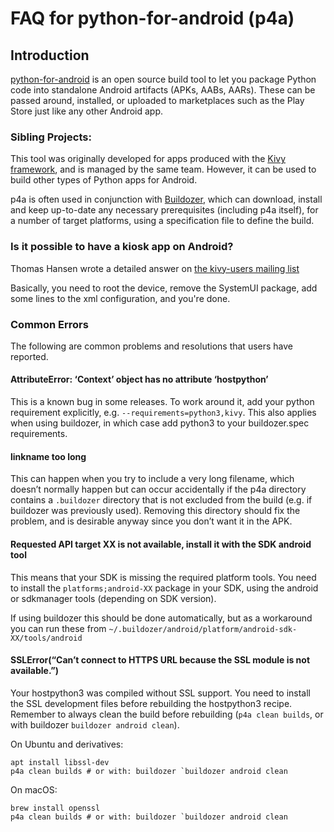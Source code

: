 # FAQ for python-for-android (p4a)

## Introduction

[python-for-android](https://python-for-android.readthedocs.io/) is an open
source build tool to let you package Python code into standalone Android artifacts (APKs, AABs, AARs).
These can be passed around, installed, or uploaded to marketplaces such as the
Play Store just like any other Android app.

### Sibling Projects:

This tool was originally developed for apps produced with
the [Kivy framework](https://github.com/kivy/kivy), and is
managed by the same team. However, it can be used to build other types of Python
apps for Android.

p4a is often used in conjunction
with [Buildozer](https://github.com/kivy/buildozer), which can download, install
and keep up-to-date any necessary prerequisites (including p4a itself), for a
number of target platforms, using a specification file to define the build.

### Is it possible to have a kiosk app on Android?

Thomas Hansen wrote a detailed answer
on [the kivy-users mailing list](https://groups.google.com/d/msg/kivy-users/QKoCekAR1c0/yV-85Y_iAwoJ)

Basically, you need to root the device, remove the SystemUI package, add some
lines to the xml configuration, and you're done.

### Common Errors

The following are common problems and resolutions that users have reported.


#### AttributeError: ‘Context’ object has no attribute ‘hostpython’

This is a known bug in some releases. To work around it, add your python
requirement explicitly, e.g. `--requirements=python3,kivy`. This also applies
when using buildozer, in which case add python3 to your buildozer.spec
requirements.

#### linkname too long

This can happen when you try to include a very long filename, which doesn’t
normally happen but can occur accidentally if the p4a directory contains a
`.buildozer` directory that is not excluded from the build (e.g. if buildozer
was previously used). Removing this directory should fix the problem, and is
desirable anyway since you don’t want it in the APK.

#### Requested API target XX is not available, install it with the SDK android tool

This means that your SDK is missing the required platform tools. You need to
install the `platforms;android-XX` package in your SDK, using the android or
sdkmanager tools (depending on SDK version).

If using buildozer this should be done automatically, but as a workaround you
can run these from `~/.buildozer/android/platform/android-sdk-XX/tools/android`

#### SSLError(“Can’t connect to HTTPS URL because the SSL module is not available.”)
Your hostpython3 was compiled without SSL support. You need to install the SSL
development files before rebuilding the hostpython3 recipe. Remember to always
clean the build before rebuilding (`p4a clean builds`, or with buildozer `buildozer
android clean`).

On Ubuntu and derivatives:

    apt install libssl-dev
    p4a clean builds # or with: buildozer `buildozer android clean

On macOS:

    brew install openssl
    p4a clean builds # or with: buildozer `buildozer android clean
